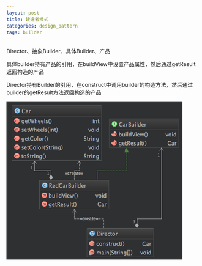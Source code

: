 ```yaml
---
layout: post
title: 建造者模式
categories: design_pattern
tags: builder
---
```



Director、抽象Builder、具体Builder、产品

具体builder持有产品的引用，在buildView中设置产品属性，然后通过getResult返回构造的产品

Director持有Builder的引用，在construct中调用builder的构造方法，然后通过builder的getResult方法返回构造的产品

![类图](/images/design_pattern/builder.png)
